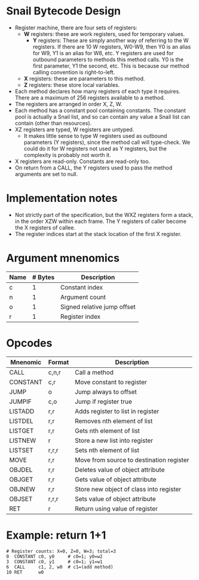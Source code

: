# Snail Bytecode Design

* Register machine, there are four sets of registers:
  * **W** registers: these are work registers, used for temporary
    values.
    * **Y** registers: These are simply another way of referring to
      the W registers. If there are 10 W registers, W0-W9, then Y0 is
      an alias for W9, Y1 is an alias for W8, etc. Y registers are
      used for outbound parameters to methods this method calls. Y0 is
      the first parameter, Y1 the second, etc. This is because our
      method calling convention is right-to-left.
  * **X** registers: these are parameters to this method.
  * **Z** registers: these store local variables.
* Each method declares how many registers of each type it requires. There
  are a maximum of 256 registers available to a method.
* The registers are arranged in order X, Z, W.
* Each method has a constant pool containing constants. The constant pool
  is actually a Snail list, and so can contain any value a Snail list can
  contain (other than resources).
* XZ registers are typed, W registers are untyped.
  * It makes little sense to type W registers used as outbound parameters
    (Y registers), since the method call will type-check. We could do it
    for W registers not used as Y registers, but the complexity is
    probably not worth it.
* X registers are read-only. Constants are read-only too.
* On return from a CALL, the Y registers used to pass the method arguments
  are set to null.

# Implementation notes

* Not strictly part of the specification, but the WXZ registers form
  a stack, in the order XZW within each frame. The Y registers of caller
  become the X registers of callee.
* The register indices start at the stack location of the first X register.

# Argument mnenomics

|Name   |# Bytes|Description                              |
|-------|-------|-----------------------------------------|
|c      |1      |Constant index                           |
|n      |1      |Argument count                           |
|o      |1      |Signed relative jump offset              |
|r      |1      |Register index                           |

# Opcodes

|Mnenomic |Format |Description                                |
|---------|-------|-------------------------------------------|
|CALL     |c,n,r  |Call a method                              |
|CONSTANT |c,r    |Move constant to register                  |
|JUMP     |o      |Jump always to offset                      |
|JUMPIF   |c,o    |Jump if register true                      |
|LISTADD  |r,r    |Adds register to list in register          |
|LISTDEL  |r,r    |Removes nth element of list                |
|LISTGET  |r,r    |Gets nth element of list                   |
|LISTNEW  |r      |Store a new list into register             |
|LISTSET  |r,r,r  |Sets nth element of list                   |
|MOVE     |r,r    |Move from source to destination register   |
|OBJDEL   |r,r    |Deletes value of object attribute          |
|OBJGET   |r,r    |Gets value of object attribute             |
|OBJNEW   |r,r    |Store new object of class into register    |
|OBJSET   |r,r,r  |Sets value of object attribute             |
|RET      |r      |Return using value of register             |

# Example: return 1+1

```
# Register counts: X=0, Z=0, W=3; total=3
0  CONSTANT c0, y0     # c0=1; y0=w2
3  CONSTANT c0, y1     # c0=1; y1=w1
6  CALL     c1, 2, w0  # c1=(add method)
10 RET      w0
```
